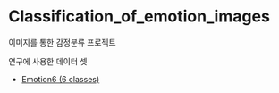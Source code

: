 Classification_of_emotion_images
===========

이미지를 통한 감정분류 프로젝트

연구에 사용한 데이터 셋
- [Emotion6 (6 classes)](https://www.imageemotion.org/)
